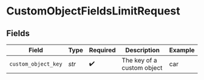 # CustomObjectFieldsLimitRequest


## Fields

| Field                      | Type                       | Required                   | Description                | Example                    |
| -------------------------- | -------------------------- | -------------------------- | -------------------------- | -------------------------- |
| `custom_object_key`        | *str*                      | :heavy_check_mark:         | The key of a custom object | car                        |